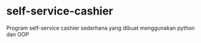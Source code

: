 # self-service-cashier
Program self-service cashier sederhana yang dibuat menggunakan python dan OOP
